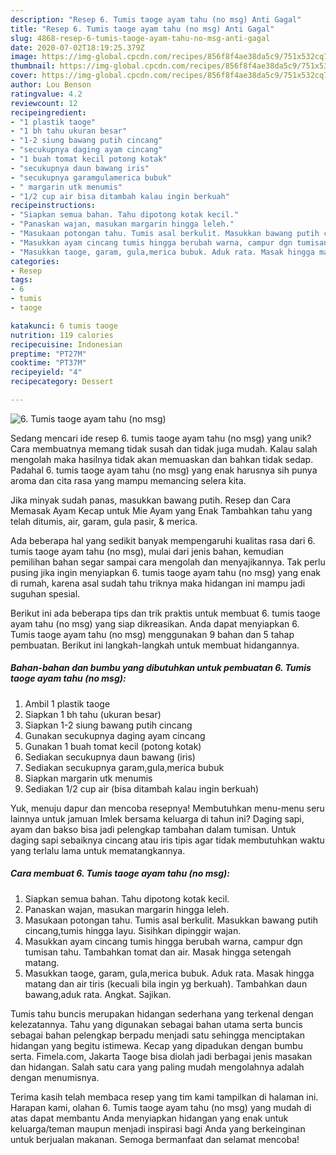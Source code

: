```yaml
---
description: "Resep 6. Tumis taoge ayam tahu (no msg) Anti Gagal"
title: "Resep 6. Tumis taoge ayam tahu (no msg) Anti Gagal"
slug: 4868-resep-6-tumis-taoge-ayam-tahu-no-msg-anti-gagal
date: 2020-07-02T18:19:25.379Z
image: https://img-global.cpcdn.com/recipes/856f8f4ae38da5c9/751x532cq70/6-tumis-taoge-ayam-tahu-no-msg-foto-resep-utama.jpg
thumbnail: https://img-global.cpcdn.com/recipes/856f8f4ae38da5c9/751x532cq70/6-tumis-taoge-ayam-tahu-no-msg-foto-resep-utama.jpg
cover: https://img-global.cpcdn.com/recipes/856f8f4ae38da5c9/751x532cq70/6-tumis-taoge-ayam-tahu-no-msg-foto-resep-utama.jpg
author: Lou Benson
ratingvalue: 4.2
reviewcount: 12
recipeingredient:
- "1 plastik taoge"
- "1 bh tahu ukuran besar"
- "1-2 siung bawang putih cincang"
- "secukupnya daging ayam cincang"
- "1 buah tomat kecil potong kotak"
- "secukupnya daun bawang iris"
- "secukupnya garamgulamerica bubuk"
- " margarin utk menumis"
- "1/2 cup air bisa ditambah kalau ingin berkuah"
recipeinstructions:
- "Siapkan semua bahan. Tahu dipotong kotak kecil."
- "Panaskan wajan, masukan margarin hingga leleh."
- "Masukaan potongan tahu. Tumis asal berkulit. Masukkan bawang putih cincang,tumis hingga layu. Sisihkan dipinggir wajan."
- "Masukkan ayam cincang tumis hingga berubah warna, campur dgn tumisan tahu. Tambahkan tomat dan air. Masak hingga setengah matang."
- "Masukkan taoge, garam, gula,merica bubuk. Aduk rata. Masak hingga matang dan air tiris (kecuali bila ingin yg berkuah). Tambahkan daun bawang,aduk rata. Angkat. Sajikan."
categories:
- Resep
tags:
- 6
- tumis
- taoge

katakunci: 6 tumis taoge 
nutrition: 119 calories
recipecuisine: Indonesian
preptime: "PT27M"
cooktime: "PT37M"
recipeyield: "4"
recipecategory: Dessert

---
```



![6. Tumis taoge ayam tahu (no msg)](https://img-global.cpcdn.com/recipes/856f8f4ae38da5c9/751x532cq70/6-tumis-taoge-ayam-tahu-no-msg-foto-resep-utama.jpg)

Sedang mencari ide resep 6. tumis taoge ayam tahu (no msg) yang unik? Cara membuatnya memang tidak susah dan tidak juga mudah. Kalau salah mengolah maka hasilnya tidak akan memuaskan dan bahkan tidak sedap. Padahal 6. tumis taoge ayam tahu (no msg) yang enak harusnya sih punya aroma dan cita rasa yang mampu memancing selera kita.

Jika minyak sudah panas, masukkan bawang putih. Resep dan Cara Memasak Ayam Kecap untuk Mie Ayam yang Enak Tambahkan tahu yang telah ditumis, air, garam, gula pasir, &amp; merica.

Ada beberapa hal yang sedikit banyak mempengaruhi kualitas rasa dari 6. tumis taoge ayam tahu (no msg), mulai dari jenis bahan, kemudian pemilihan bahan segar sampai cara mengolah dan menyajikannya. Tak perlu pusing jika ingin menyiapkan 6. tumis taoge ayam tahu (no msg) yang enak di rumah, karena asal sudah tahu triknya maka hidangan ini mampu jadi suguhan spesial.


Berikut ini ada beberapa tips dan trik praktis untuk membuat 6. tumis taoge ayam tahu (no msg) yang siap dikreasikan. Anda dapat menyiapkan 6. Tumis taoge ayam tahu (no msg) menggunakan 9 bahan dan 5 tahap pembuatan. Berikut ini langkah-langkah untuk membuat hidangannya.

<!--inarticleads1-->

##### Bahan-bahan dan bumbu yang dibutuhkan untuk pembuatan 6. Tumis taoge ayam tahu (no msg):

1. Ambil 1 plastik taoge
1. Siapkan 1 bh tahu (ukuran besar)
1. Siapkan 1-2 siung bawang putih cincang
1. Gunakan secukupnya daging ayam cincang
1. Gunakan 1 buah tomat kecil (potong kotak)
1. Sediakan secukupnya daun bawang (iris)
1. Sediakan secukupnya garam,gula,merica bubuk
1. Siapkan  margarin utk menumis
1. Sediakan 1/2 cup air (bisa ditambah kalau ingin berkuah)


Yuk, menuju dapur dan mencoba resepnya! Membutuhkan menu-menu seru lainnya untuk jamuan Imlek bersama keluarga di tahun ini? Daging sapi, ayam dan bakso bisa jadi pelengkap tambahan dalam tumisan. Untuk daging sapi sebaiknya cincang atau iris tipis agar tidak membutuhkan waktu yang terlalu lama untuk mematangkannya. 

<!--inarticleads2-->

##### Cara membuat 6. Tumis taoge ayam tahu (no msg):

1. Siapkan semua bahan. Tahu dipotong kotak kecil.
1. Panaskan wajan, masukan margarin hingga leleh.
1. Masukaan potongan tahu. Tumis asal berkulit. Masukkan bawang putih cincang,tumis hingga layu. Sisihkan dipinggir wajan.
1. Masukkan ayam cincang tumis hingga berubah warna, campur dgn tumisan tahu. Tambahkan tomat dan air. Masak hingga setengah matang.
1. Masukkan taoge, garam, gula,merica bubuk. Aduk rata. Masak hingga matang dan air tiris (kecuali bila ingin yg berkuah). Tambahkan daun bawang,aduk rata. Angkat. Sajikan.


Tumis tahu buncis merupakan hidangan sederhana yang terkenal dengan kelezatannya. Tahu yang digunakan sebagai bahan utama serta buncis sebagai bahan pelengkap berpadu menjadi satu sehingga menciptakan hidangan yang begitu istimewa. Kecap yang dipadukan dengan bumbu serta. Fimela.com, Jakarta Taoge bisa diolah jadi berbagai jenis masakan dan hidangan. Salah satu cara yang paling mudah mengolahnya adalah dengan menumisnya. 

Terima kasih telah membaca resep yang tim kami tampilkan di halaman ini. Harapan kami, olahan 6. Tumis taoge ayam tahu (no msg) yang mudah di atas dapat membantu Anda menyiapkan hidangan yang enak untuk keluarga/teman maupun menjadi inspirasi bagi Anda yang berkeinginan untuk berjualan makanan. Semoga bermanfaat dan selamat mencoba!
